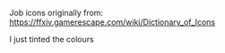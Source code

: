 Job icons originally from:
https://ffxiv.gamerescape.com/wiki/Dictionary_of_Icons

I just tinted the colours
